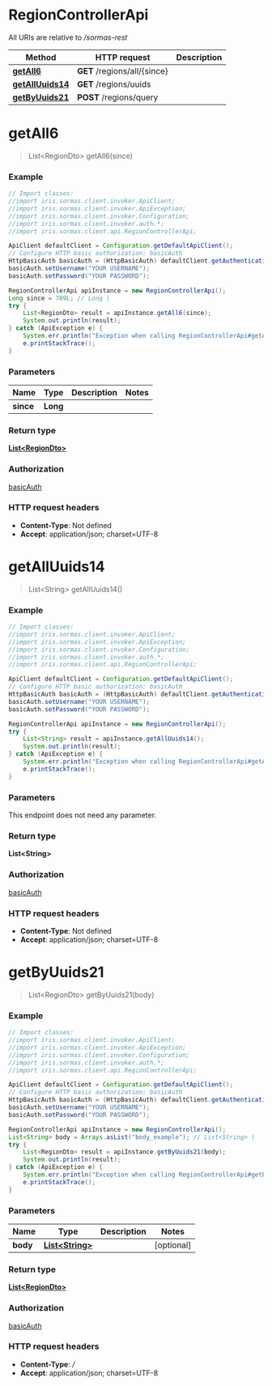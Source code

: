 # RegionControllerApi

All URIs are relative to */sormas-rest*

Method | HTTP request | Description
------------- | ------------- | -------------
[**getAll6**](RegionControllerApi.md#getAll6) | **GET** /regions/all/{since} | 
[**getAllUuids14**](RegionControllerApi.md#getAllUuids14) | **GET** /regions/uuids | 
[**getByUuids21**](RegionControllerApi.md#getByUuids21) | **POST** /regions/query | 

<a name="getAll6"></a>
# **getAll6**
> List&lt;RegionDto&gt; getAll6(since)



### Example
```java
// Import classes:
//import iris.sormas.client.invoker.ApiClient;
//import iris.sormas.client.invoker.ApiException;
//import iris.sormas.client.invoker.Configuration;
//import iris.sormas.client.invoker.auth.*;
//import iris.sormas.client.api.RegionControllerApi;

ApiClient defaultClient = Configuration.getDefaultApiClient();
// Configure HTTP basic authorization: basicAuth
HttpBasicAuth basicAuth = (HttpBasicAuth) defaultClient.getAuthentication("basicAuth");
basicAuth.setUsername("YOUR USERNAME");
basicAuth.setPassword("YOUR PASSWORD");

RegionControllerApi apiInstance = new RegionControllerApi();
Long since = 789L; // Long | 
try {
    List<RegionDto> result = apiInstance.getAll6(since);
    System.out.println(result);
} catch (ApiException e) {
    System.err.println("Exception when calling RegionControllerApi#getAll6");
    e.printStackTrace();
}
```

### Parameters

Name | Type | Description  | Notes
------------- | ------------- | ------------- | -------------
 **since** | **Long**|  |

### Return type

[**List&lt;RegionDto&gt;**](RegionDto.md)

### Authorization

[basicAuth](../README.md#basicAuth)

### HTTP request headers

 - **Content-Type**: Not defined
 - **Accept**: application/json; charset=UTF-8

<a name="getAllUuids14"></a>
# **getAllUuids14**
> List&lt;String&gt; getAllUuids14()



### Example
```java
// Import classes:
//import iris.sormas.client.invoker.ApiClient;
//import iris.sormas.client.invoker.ApiException;
//import iris.sormas.client.invoker.Configuration;
//import iris.sormas.client.invoker.auth.*;
//import iris.sormas.client.api.RegionControllerApi;

ApiClient defaultClient = Configuration.getDefaultApiClient();
// Configure HTTP basic authorization: basicAuth
HttpBasicAuth basicAuth = (HttpBasicAuth) defaultClient.getAuthentication("basicAuth");
basicAuth.setUsername("YOUR USERNAME");
basicAuth.setPassword("YOUR PASSWORD");

RegionControllerApi apiInstance = new RegionControllerApi();
try {
    List<String> result = apiInstance.getAllUuids14();
    System.out.println(result);
} catch (ApiException e) {
    System.err.println("Exception when calling RegionControllerApi#getAllUuids14");
    e.printStackTrace();
}
```

### Parameters
This endpoint does not need any parameter.

### Return type

**List&lt;String&gt;**

### Authorization

[basicAuth](../README.md#basicAuth)

### HTTP request headers

 - **Content-Type**: Not defined
 - **Accept**: application/json; charset=UTF-8

<a name="getByUuids21"></a>
# **getByUuids21**
> List&lt;RegionDto&gt; getByUuids21(body)



### Example
```java
// Import classes:
//import iris.sormas.client.invoker.ApiClient;
//import iris.sormas.client.invoker.ApiException;
//import iris.sormas.client.invoker.Configuration;
//import iris.sormas.client.invoker.auth.*;
//import iris.sormas.client.api.RegionControllerApi;

ApiClient defaultClient = Configuration.getDefaultApiClient();
// Configure HTTP basic authorization: basicAuth
HttpBasicAuth basicAuth = (HttpBasicAuth) defaultClient.getAuthentication("basicAuth");
basicAuth.setUsername("YOUR USERNAME");
basicAuth.setPassword("YOUR PASSWORD");

RegionControllerApi apiInstance = new RegionControllerApi();
List<String> body = Arrays.asList("body_example"); // List<String> | 
try {
    List<RegionDto> result = apiInstance.getByUuids21(body);
    System.out.println(result);
} catch (ApiException e) {
    System.err.println("Exception when calling RegionControllerApi#getByUuids21");
    e.printStackTrace();
}
```

### Parameters

Name | Type | Description  | Notes
------------- | ------------- | ------------- | -------------
 **body** | [**List&lt;String&gt;**](String.md)|  | [optional]

### Return type

[**List&lt;RegionDto&gt;**](RegionDto.md)

### Authorization

[basicAuth](../README.md#basicAuth)

### HTTP request headers

 - **Content-Type**: */*
 - **Accept**: application/json; charset=UTF-8

